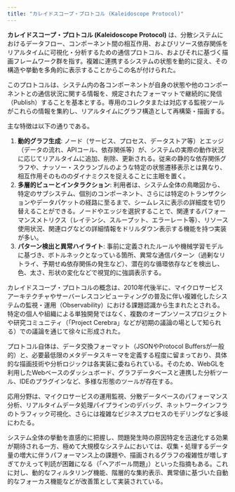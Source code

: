 ```yaml
---
title: "カレイドスコープ・プロトコル (Kaleidoscope Protocol)"
---
```


**カレイドスコープ・プロトコル (Kaleidoscope Protocol)** は、分散システムにおけるデータフロー、コンポーネント間の相互作用、およびリソース依存関係をリアルタイムに可視化・分析するための通信プロトコル、およびそれに基づく描画フレームワーク群を指す。複雑に連携するシステムの状態を動的に捉え、その構造や挙動を多角的に表示することからこの名が付けられた。

このプロトコルは、システム内の各コンポーネントが自身の状態や他のコンポーネントとの通信状況に関する情報を、規定されたフォーマットで継続的に発信（Publish）することを基本とする。専用のコレクタまたは対応する監視ツールがこれらの情報を集約し、リアルタイムにグラフ構造として再構築・描画する。

主な特徴は以下の通りである。

1.  **動的グラフ生成**: ノード（サービス、プロセス、データストア等）とエッジ（データの流れ、APIコール、依存関係等）が、システムの実際の動作状況に応じてリアルタイムに追加、削除、更新される。従来の静的な依存関係グラフや、ナッソー・スクランブルのような特定の状態遷移表示とは異なり、相互作用そのもののダイナミクスを捉えることに主眼を置く。
2.  **多層的ビューとインタラクション**: 利用者は、システム全体の鳥瞰図から、特定のサブシステム、個別のコンポーネント、さらには特定のトランザクションやデータパケットの経路に至るまで、シームレスに表示の詳細度を切り替えることができる。ノードやエッジを選択することで、関連するパフォーマンスメトリクス（レイテンシ、スループット、エラーレート等）、リソース使用状況、関連ログなどの詳細情報をドリルダウン表示する機能を持つ実装が多い。
3.  **パターン検出と異常ハイライト**: 事前に定義されたルールや機械学習モデルに基づき、ボトルネックとなっている箇所、異常な通信パターン（過剰なリトライ、予期せぬ依存関係の発生など）、潜在的な循環依存などを検出し、色、太さ、形状の変化などで視覚的に強調表示する。

カレイドスコープ・プロトコルの概念は、2010年代後半に、マイクロサービスアーキテクチャやサーバーレスコンピューティングの普及に伴い複雑化したシステムの監視・運用（Observability）における課題認識から生まれたとされる。特定の個人や組織による単独開発ではなく、複数のオープンソースプロジェクトや研究コミュニティ（「Project Cerebra」などが初期の議論の場として知られる）での議論を通じて徐々に形成された。

プロトコル自体は、データ交換フォーマット（JSONやProtocol Buffersが一般的）と、必要最低限のメタデータスキーマを定義する程度に留まっており、具体的な描画技術や分析ロジックは各実装に委ねられている。そのため、WebGLを利用したWebベースのダッシュボード、グラフデータベースと連携した分析ツール、IDEのプラグインなど、多様な形態のツールが存在する。

応用分野は、マイクロサービスの運用監視、分散データベースのパフォーマンス分析、リアルタイムデータ処理パイプラインのデバッグ、ネットワークインフラのトラフィック可視化、さらには複雑なビジネスプロセスのモデリングなど多岐にわたる。

システム全体の挙動を直感的に把握し、問題発生時の原因特定を迅速化する効果が期待される一方、極めて大規模なシステムにおいては、収集・処理するデータ量の増大に伴うパフォーマンス上の課題や、描画されるグラフの複雑性が増しすぎてかえって判読が困難になる（「ヘアボール問題」）といった指摘もある。これに対し、動的なフィルタリング機能、階層的な集約表示、異常値に基づいた自動的なフォーカス機能などが改善策として実装されている。